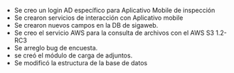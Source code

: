 - Se creo un login AD específico para Aplicativo Mobile de inspección
- Se crearon servicios de interacción con Aplicativo mobile
- Se crearon nuevos campos en la DB de sigaweb.
- Se creo el servicio AWS para la consulta de archivos con el AWS S3
1.2-RC3
- Se arreglo bug de encuesta.
- se creó el módulo de carga de adjuntos.
- Se modificó la estructura de la base de datos